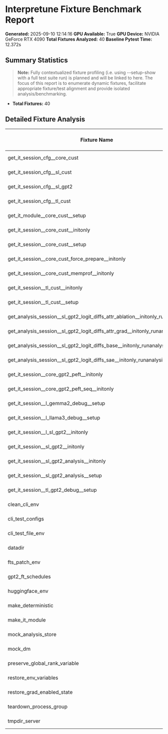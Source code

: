 # Interpretune Fixture Benchmark Report

**Generated:** 2025-09-10 12:14:16
**GPU Available:** True
**GPU Device:** NVIDIA GeForce RTX 4090
**Total Fixtures Analyzed:** 40
**Baseline Pytest Time:** 12.372s


## Summary Statistics

> **Note:** Fully contextualized fixture profiling (i.e. using --setup-show
> with a full test suite run) is planned and will be linked to here.
> The focus of this report is to enumerate dynamic fixtures, facilitate appropriate fixture/test
> alignment and provide isolated analysis/benchmarking.

- **Total Fixtures:** 40


## Detailed Fixture Analysis

| Fixture Name | Type | Scope | Category | Init Time (s) | Memory Δ (MB) | GPU Δ (MB) | Status |
|--------------|------|-------|----------|---------------|---------------|------------|--------|
| get_it_session_cfg__core_cust | dynamic | session | Config Only | 0.8 | 0.0 | 0.0 | ✅ Success |
| get_it_session_cfg__sl_cust | dynamic | session | Config Only | 1.0 | 0.3 | 0.0 | ✅ Success |
| get_it_session_cfg__sl_gpt2 | dynamic | class | Config Only | 1.6 | 0.0 | 0.0 | ✅ Success |
| get_it_session_cfg__tl_cust | dynamic | session | Config Only | 0.8 | 0.0 | 0.0 | ✅ Success |
| get_it_module__core_cust__setup | dynamic | class | Custom Model | 3.3 | 8.3 | 0.0 | ✅ Success |
| get_it_session__core_cust__initonly | dynamic | session | Custom Model | 3.9 | 34.6 | 0.0 | ✅ Success |
| get_it_session__core_cust__setup | dynamic | session | Custom Model | 3.5 | 34.0 | 0.0 | ✅ Success |
| get_it_session__core_cust_force_prepare__initonly | dynamic | class | Custom Model | 3.0 | 32.0 | 0.0 | ✅ Success |
| get_it_session__core_cust_memprof__initonly | dynamic | class | Custom Model | 3.5 | 62.4 | 0.0 | ✅ Success |
| get_it_session__tl_cust__initonly | dynamic | session | Custom Model | 3.4 | 34.8 | 0.0 | ✅ Success |
| get_it_session__tl_cust__setup | dynamic | session | Custom Model | 3.6 | 35.3 | 0.0 | ✅ Success |
| get_analysis_session__sl_gpt2_logit_diffs_attr_ablation__initonly_runanalysis | dynamic | class | Real Model | 50.7 | 1131.3 | 0.0 | ✅ Success |
| get_analysis_session__sl_gpt2_logit_diffs_attr_grad__initonly_runanalysis | dynamic | session | Real Model | 17.2 | 2842.3 | 0.0 | ✅ Success |
| get_analysis_session__sl_gpt2_logit_diffs_base__initonly_runanalysis | dynamic | session | Real Model | 13.3 | 1063.5 | 0.0 | ✅ Success |
| get_analysis_session__sl_gpt2_logit_diffs_sae__initonly_runanalysis | dynamic | session | Real Model | 13.9 | 1138.3 | 0.0 | ✅ Success |
| get_it_session__core_gpt2_peft__initonly | dynamic | class | Real Model | 4.7 | 274.8 | 208.5 | ✅ Success |
| get_it_session__core_gpt2_peft_seq__initonly | dynamic | class | Real Model | 4.2 | 481.0 | 208.5 | ✅ Success |
| get_it_session__l_gemma2_debug__setup | dynamic | class | Real Model | 5.9 | 208.8 | 4986.5 | ✅ Success |
| get_it_session__l_llama3_debug__setup | dynamic | class | Real Model | 10.2 | 1066.0 | 2900.5 | ✅ Success |
| get_it_session__l_sl_gpt2__initonly | dynamic | class | Real Model | 6.8 | 976.1 | 0.0 | ✅ Success |
| get_it_session__sl_gpt2__initonly | dynamic | class | Real Model | 7.0 | 1010.5 | 0.0 | ✅ Success |
| get_it_session__sl_gpt2_analysis__initonly | dynamic | session | Real Model | 6.5 | 989.6 | 0.0 | ✅ Success |
| get_it_session__sl_gpt2_analysis__setup | dynamic | session | Real Model | 8.3 | 1003.1 | 0.0 | ✅ Success |
| get_it_session__tl_gpt2_debug__setup | dynamic | class | Real Model | 4.8 | 702.1 | 0.0 | ✅ Success |
| clean_cli_env | static | function | Static | 1.0 | 1.1 | 0.0 | ✅ Success |
| cli_test_configs | static | session | Static | 0.9 | 0.0 | 0.0 | ✅ Success |
| cli_test_file_env | static | session | Static | 0.7 | 0.7 | 0.0 | ✅ Success |
| datadir | static | session | Static | 1.1 | 0.0 | 0.0 | ✅ Success |
| fts_patch_env | static | function | Static | 0.7 | 1.5 | 0.0 | ✅ Success |
| gpt2_ft_schedules | static | function | Static | 8.8 | 2720.3 | 0.0 | ✅ Success |
| huggingface_env | static | function | Static | 0.9 | 0.6 | 0.0 | ✅ Success |
| make_deterministic | static | session | Static | 0.7 | 1.5 | 0.0 | ✅ Success |
| make_it_module | static | class | Static | 0.8 | 0.0 | 0.0 | ✅ Success |
| mock_analysis_store | static | function | Static | 1.0 | 0.3 | 0.0 | ✅ Success |
| mock_dm | static | class | Static | 1.2 | 2.3 | 0.0 | ✅ Success |
| preserve_global_rank_variable | static | function | Static | 0.6 | 0.4 | 0.0 | ✅ Success |
| restore_env_variables | static | function | Static | 0.5 | 1.4 | 0.0 | ✅ Success |
| restore_grad_enabled_state | static | function | Static | 0.8 | 0.0 | 0.0 | ✅ Success |
| teardown_process_group | static | function | Static | 0.8 | 0.9 | 0.0 | ✅ Success |
| tmpdir_server | static | function | Static | 1.5 | 0.0 | 0.0 | ✅ Success |
